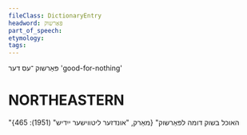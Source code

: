 ```yaml
---
fileClass: DictionaryEntry
headword: פּאַרשוק
part_of_speech: 
etymology: 
tags: 
---
```

פּאַרשוק
־עס
דער
'good-for-nothing'

NORTHEASTERN
==============

"האוכל בשוק דומה לפּאַרשוק"
{מאַרק, "אונדזער ליטווישער ייִדיש" (1951): 465}
